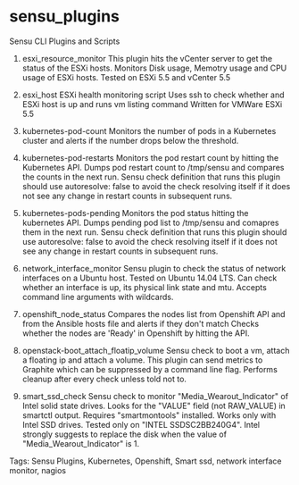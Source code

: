 # sensu_plugins
Sensu CLI Plugins and Scripts

1) esxi_resource_monitor
  This plugin hits the vCenter server to get the status of the ESXi hosts.
  Monitors Disk usage, Memotry usage and CPU usage of ESXi hosts.
  Tested on ESXi 5.5 and vCenter 5.5

2) esxi_host
  ESXi health monitoring script
  Uses ssh to check whether and ESXi host is up and runs vm listing command
  Written for VMWare ESXi 5.5

3) kubernetes-pod-count
  Monitors the number of pods in a Kubernetes cluster and alerts if
  the number drops below the threshold.

4) kubernetes-pod-restarts
  Monitors the pod restart count by hitting the Kubernetes API.
  Dumps pod restart count to /tmp/sensu and compares the counts in the next run.
  Sensu check definition that runs this plugin should use autoresolve: false to
  avoid the check resolving itself if it does not see any change in restart counts
  in subsequent runs.

5) kubernetes-pods-pending
 Monitors the pod status hitting the kubernetes API.
 Dumps pending pod list to /tmp/sensu and comapres them in the next run.
 Sensu check definition that runs this plugin should use autoresolve: false to
 avoid the check resolving itself if it does not see any change in restart counts
 in subsequent runs.

6) network_interface_monitor
 Sensu plugin to check the status of network interfaces on a Ubuntu host.
 Tested on Ubuntu 14.04 LTS.
 Can check whether an interface is up, its physical link state and mtu.
 Accepts command line arguments with wildcards.

7) openshift_node_status
 Compares the nodes list from Openshift API and from the
 Ansible hosts file and alerts if they don't match
 Checks whether the nodes are 'Ready' in Openshift by hitting the API.

8) openstack-boot_attach_floatip_volume
 Sensu check to boot a vm, attach a floating ip and attach a volume.
 This plugin can send metrics to Graphite which can be suppressed by a command line flag.
 Performs cleanup after every check unless told not to.

9) smart_ssd_check
 Sensu check to monitor "Media_Wearout_Indicator" of Intel solid state drives.
 Looks for the "VALUE" field (not RAW_VALUE) in smartctl output.
 Requires "smartmontools" installed.
 Works only with Intel SSD drives. Tested only on "INTEL SSDSC2BB240G4".
 Intel strongly suggests to replace the disk when
 the value of "Media_Wearout_Indicator" is 1.


 Tags: Sensu Plugins, Kubernetes, Openshift, Smart ssd, network interface monitor, nagios
